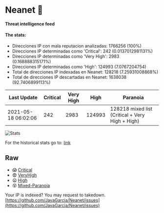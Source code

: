 # Neanet :hocho:
#### Threat intelligence feed
#### The stats:

- Direcciones IP con mala reputacion analizadas: 1766256 (100%)
- Direcciones IP determinadas como 'Critical':  242 (0.0137012981131%)
- Direcciones IP determinadas como 'Very High':  2983 (0.168888315171%)
- Direcciones IP determinadas como 'High':  124993 (7.0767204754)
- Total de direcciones IP indexadas en Neanet:  128218 (7.25931008868%)
- Total de direcciones IP descartadas en Neanet:  1638038 (92.7406899113%)

| Last Update | Critical | Very High | High | Paranoia |
| --- | --- | --- | --- | --- |
| 2021-05-18 06:02:06 | 242 | 2983 | 124993 | 128218 mixed list (Critical + Very High + High)|

![Stats](https://docs.google.com/spreadsheets/d/e/2PACX-1vSnaNMIXVabIpDJjufMlzH7poXnshF3mgd8Is1g9ytUEzVsP5my4Trn8f-xkoLLQ38xpL3HtmUexLo6/pubchart?oid=501124687&format=image)

For the historical stats go to: [link](/stats.csv)
## Raw
- :scream: [Critical](https://raw.githubusercontent.com/JavaGarcia/Neanet/master/blacklists/neanet_critical.txt)
- :fearful: [VeryHigh](https://raw.githubusercontent.com/JavaGarcia/Neanet/master/blacklists/neanet_veryHigh.txtt)
- :frowning: [High](https://raw.githubusercontent.com/JavaGarcia/Neanet/master/blacklists/neanet_high.txt)
- :dizzy_face: [Mixed-Paranoia](https://raw.githubusercontent.com/JavaGarcia/Neanet/master/blacklists/neanet_all.txt)


Your IP is indexed? You may request to takedown. [https://github.com/JavaGarcia/Neanet/issues](https://github.com/JavaGarcia/Neanet/issues)















































































































































































































































































































































































































































































































































































































































































































































































































































































































































































































































































































































































































































































































































































































































































































































































































































































































































































































































































































































































































































































































































































































































































































































































































































































































































































































































































































































































































































































































































































































































































































































































































































































































































































































































































































































































































































































































































































































































































































































































































































































































































































































































































































































































































































































































































































































































































































































































































































































































































































































































































































































































































































































































































































































































































































































































































































































































































































































































































































































































































































































































































































































































































































































































































































































































































































































































